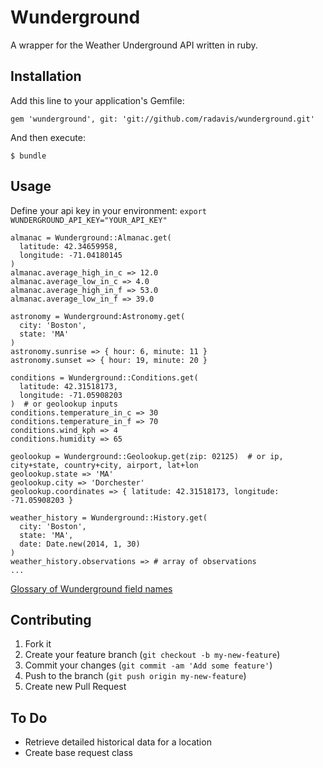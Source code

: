 # Wunderground

A wrapper for the Weather Underground API written in ruby.

## Installation

Add this line to your application's Gemfile:

    gem 'wunderground', git: 'git://github.com/radavis/wunderground.git'

And then execute:

    $ bundle

## Usage

Define your api key in your environment: ```export WUNDERGROUND_API_KEY="YOUR_API_KEY"```

```
almanac = Wunderground::Almanac.get(
  latitude: 42.34659958, 
  longitude: -71.04180145
)
almanac.average_high_in_c => 12.0
almanac.average_low_in_c => 4.0
almanac.average_high_in_f => 53.0
almanac.average_low_in_f => 39.0

astronomy = Wunderground:Astronomy.get(
  city: 'Boston',
  state: 'MA'
)
astronomy.sunrise => { hour: 6, minute: 11 }
astronomy.sunset => { hour: 19, minute: 20 }

conditions = Wunderground::Conditions.get(
  latitude: 42.31518173, 
  longitude: -71.05908203
)  # or geolookup inputs
conditions.temperature_in_c => 30
conditions.temperature_in_f => 70
conditions.wind_kph => 4
conditions.humidity => 65

geolookup = Wunderground::Geolookup.get(zip: 02125)  # or ip, city+state, country+city, airport, lat+lon
geolookup.state => 'MA'
geolookup.city => 'Dorchester'
geolookup.coordinates => { latitude: 42.31518173, longitude: -71.05908203 }

weather_history = Wunderground::History.get(
  city: 'Boston',
  state: 'MA',
  date: Date.new(2014, 1, 30)
)
weather_history.observations => # array of observations
...
```

[Glossary of Wunderground field names](http://www.wunderground.com/weather/api/d/docs?d=resources/phrase-glossary)

## Contributing

1. Fork it
2. Create your feature branch (`git checkout -b my-new-feature`)
3. Commit your changes (`git commit -am 'Add some feature'`)
4. Push to the branch (`git push origin my-new-feature`)
5. Create new Pull Request

## To Do

  * Retrieve detailed historical data for a location
  * Create base request class
